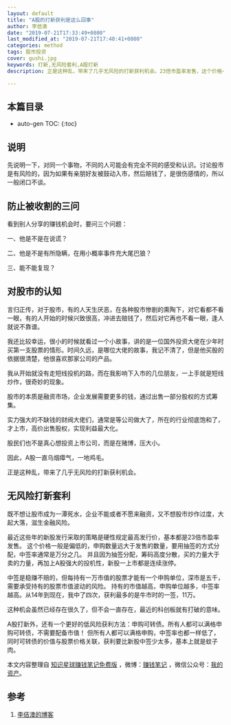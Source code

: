 ```yaml
---
layout: default
title: "A股的打新获利是这么回事"
author: 李佶澳
date: "2019-07-21T17:33:49+0800"
last_modified_at: "2019-07-21T17:40:41+0800"
categories: method
tags: 股市投资
cover: gushi.jpg
keywords: 打新,无风险套利,A股打新
description: 正是这种乱，带来了几乎无风险的打新获利机会。23倍市盈率发售，这个价格一般是偏低的，申购数量远大于发售的数量，要用抽签的方式分配

---
```


## 本篇目录

* auto-gen TOC:
{:toc}

## 说明

先说明一下，对同一个事物，不同的人可能会有完全不同的感受和认识。讨论股市是有风险的，因为如果有亲朋好友被鼓动入市，然后赔钱了，是很伤感情的，所以一般闭口不谈。

## 防止被收割的三问

看到别人分享的赚钱机会时，要问三个问题：

一、他是不是在说谎？

二、他是不是有所隐瞒，在用小概率事件充大尾巴狼？

三、能不能复现？

## 对股市的认知

言归正传，对于股市，有的人天生厌恶，在各种股市惨剧的熏陶下，对它看都不看一眼，有的人开始的时候兴致很高，冲进去赔钱了，然后对它再也不看一眼，逢人就说不靠谱。

我还比较幸运，很小的时候就看过一个小故事，讲的是一位国外投资大佬在少年时买第一支股票的情形。时间久远，是哪位大佬的故事，我记不清了，但是他买股的依据很清楚，他很喜欢那家公司的产品。

我从开始就没有走短线投机的路，而在我影响下入市的几位朋友，一上手就是短线炒作，很奇妙的现象。

股市的本质是融资市场，企业发展需要更多的钱，通过出售一部分股权的方式筹集。

实力强大的不缺钱的财阀大佬们，通常是等公司做大了，所在的行业彻底饱和了，才上市，高价出售股权，实现利益最大化。

股民们也不是真心想投资上市公司，而是在赌博，压大小。

因此，A股一直乌烟瘴气，一地鸡毛。

正是这种乱，带来了几乎无风险的打新获利机会。

## 无风险打新套利

既不想让股市成为一潭死水，企业不能或者不愿来融资，又不想股市炒作过度，大起大落，滋生金融风险。

最近这些年的新股发行采取的策略是硬性规定最高发行价，基本都是23倍市盈率发售。
这个价格一般是偏低的，申购数量远大于发售的数量，要用抽签的方式分配，中签率通常是万分之几。
并且因为抽签分配，筹码高度分散，买的力量大于卖的力量，再加上A股强大的投机性，新股一上市都是连续涨停。

中签是稳赚不赔的，但每持有一万市值的股票才能有一个申购单位，深市是五千，需要承受持有的股票市值波动的风险。
持有的市值越高，申购单位越多，中签率越高。从14年到现在，我中了四次，获利最多的是牛市时的一签，11万。

这种机会虽然已经存在很久了，但不会一直存在，最近的科创板就有打破的意味。

A股打新外，还有一个更好的低风险获利方法：申购可转债。所有人都可以满格申购可转债，不需要配备市值！
但所有人都可以满格申购，中签率也都一样低了，同时可转债的价值与股票价格关联，获利要比新股中签少太多，基本上就是蚊子肉。

本文内容整理自 [知识星球赚钱笔记免费版](https://t.zsxq.com/IYR3Bqj) ，微博：[赚钱笔记](https://weibo.com/6876203019/profile?rightmod=1&wvr=6&mod=personinfo&is_all=1) ，微信公众号：[我的资产](https://www.lijiaocn.com/img/invest.jpg)。

## 参考

1. [李佶澳的博客][1]

[1]: https://www.lijiaocn.com "李佶澳的博客"


